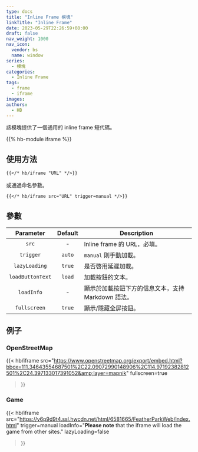 ```yaml
---
type: docs
title: "Inline Frame 模塊"
linkTitle: "Inline Frame"
date: 2023-05-29T22:26:59+08:00
draft: false
nav_weight: 1000
nav_icon:
  vendor: bs
  name: window
series:
  - 模塊
categories:
  - Inline Frame
tags:
  - frame
  - iframe
images:
authors:
  - HB
---
```


該模塊提供了一個通用的 inline frame 短代碼。

<!--more-->

{{% hb-module iframe %}}

## 使用方法

```markdown
{{</* hb/iframe "URL" */>}}
```

或通過命名參數。

```markdown
{{</* hb/iframe src="URL" trigger=manual */>}}
```

## 參數

|    Parameter     | Default | Description                                |
| :--------------: | :-----: | ------------------------------------------ |
|      `src`       |    -    | Inline frame 的 URL，必填。                  |
|    `trigger`     | `auto`  | `manual` 則手動加載。                        |
|  `lazyLoading`   | `true`  | 是否啓用延遲加載。                            |
| `loadButtonText` | `load`  | 加載按鈕的文本。                              |
|    `loadInfo`    |    -    | 顯示於加載按鈕下方的信息文本，支持 Markdown 語法。|
|   `fullscreen`   | `true`  | 顯示/隱藏全屏按鈕。                           |

## 例子

### OpenStreetMap

{{< hb/iframe
  src="https://www.openstreetmap.org/export/embed.html?bbox=111.34643554687501%2C22.09072990148906%2C114.97192382812501%2C24.397133017391052&amp;layer=mapnik"
  fullscreen=true
>}}

### Game

{{< hb/iframe
    src="https://v6p9d9t4.ssl.hwcdn.net/html/6581665/FeatherParkWeb/index.html"
    trigger=manual
    loadInfo="**Please note** that the iframe will load the game from other sites."
    lazyLoading=false
>}}
